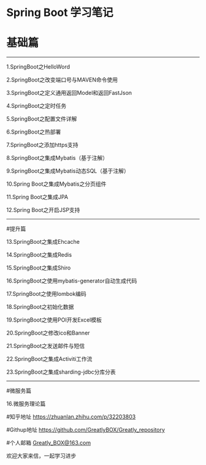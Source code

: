 # Spring Boot 学习笔记

# 基础篇
***
1.SpringBoot之HelloWord

2.SpringBoot之改变端口号与MAVEN命令使用

3.SpringBoot之定义通用返回Model和返回FastJson

4.SpringBoot之定时任务

5.SpringBoot之配置文件详解

6.SpringBoot之热部署

7.SpringBoot之添加https支持

8.SpringBoot之集成Mybatis（基于注解）

9.SpringBoot之集成Mybatis动态SQL（基于注解）

10.Spring Boot之集成Mybatis之分页组件

11.Spring Boot之集成JPA

12.Spring Boot之开启JSP支持


***


#提升篇



13.SpringBoot之集成Ehcache

14.SpringBoot之集成Redis

15.SpringBoot之集成Shiro

16.SpringBoot之使用mybatis-generator自动生成代码

17.SpringBoot之使用lombok编码

18.SpringBoot之初始化数据

19.SpringBoot之使用POI开发Excel模板

20.SpringBoot之修改ico和Banner

21.SpringBoot之发送邮件与短信

22.SpringBoot之集成Activiti工作流

23.SpringBoot之集成sharding-jdbc分库分表



***

#微服务篇



16.微服务理论篇





#知乎地址
https://zhuanlan.zhihu.com/p/32203803

#Githup地址
https://github.com/GreatlyBOX/Greatly_repository

#个人邮箱
Greatly_BOX@163.com


欢迎大家来信，一起学习进步
